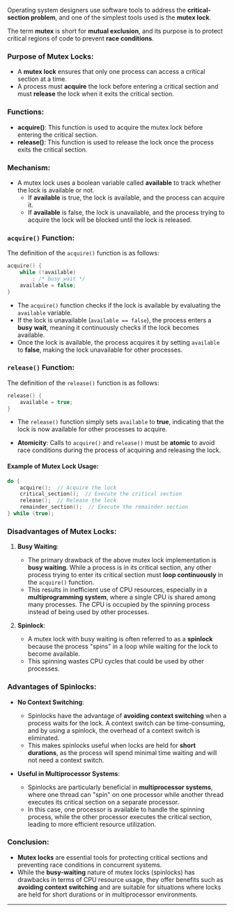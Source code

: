 
Operating system designers use software tools to address the **critical-section problem**, and one of the simplest tools used is the **mutex lock**. 

The term **mutex** is short for **mutual exclusion**, and its purpose is to protect critical regions of code to prevent **race conditions**.

### Purpose of Mutex Locks:
- A **mutex lock** ensures that only one process can access a critical section at a time.
- A process must **acquire** the lock before entering a critical section and must **release** the lock when it exits the critical section.

### Functions:
- **acquire()**: This function is used to acquire the mutex lock before entering the critical section.
- **release()**: This function is used to release the lock once the process exits the critical section.

### Mechanism:
- A mutex lock uses a boolean variable called **available** to track whether the lock is available or not.
  - If **available** is true, the lock is available, and the process can acquire it.
  - If **available** is false, the lock is unavailable, and the process trying to acquire the lock will be blocked until the lock is released.
  
### `acquire()` Function:
The definition of the `acquire()` function is as follows:

```c
acquire() {
    while (!available)
        ; /* busy wait */
    available = false;
}
```

- The `acquire()` function checks if the lock is available by evaluating the `available` variable.
- If the lock is unavailable (`available == false`), the process enters a **busy wait**, meaning it continuously checks if the lock becomes available.
- Once the lock is available, the process acquires it by setting `available` to **false**, making the lock unavailable for other processes.

### `release()` Function:
The definition of the `release()` function is as follows:

```c
release() {
    available = true;
}
```

- The `release()` function simply sets `available` to **true**, indicating that the lock is now available for other processes to acquire.

- **Atomicity**: Calls to `acquire()` and `release()` must be **atomic** to avoid race conditions during the process of acquiring and releasing the lock.

#### Example of Mutex Lock Usage:
```c
do {
    acquire();  // Acquire the lock
    critical_section();  // Execute the critical section
    release();  // Release the lock
    remainder_section();  // Execute the remainder section
} while (true);
```


### Disadvantages of Mutex Locks:

1. **Busy Waiting**:
   - The primary drawback of the above mutex lock implementation is **busy waiting**. While a process is in its critical section, any other process trying to enter its critical section must **loop continuously** in the `acquire()` function.
   - This results in inefficient use of CPU resources, especially in a **multiprogramming system**, where a single CPU is shared among many processes. The CPU is occupied by the spinning process instead of being used by other processes.

2. **Spinlock**:
   - A mutex lock with busy waiting is often referred to as a **spinlock** because the process "spins" in a loop while waiting for the lock to become available.
   - This spinning wastes CPU cycles that could be used by other processes.

### Advantages of Spinlocks:

- **No Context Switching**:
   - Spinlocks have the advantage of **avoiding context switching** when a process waits for the lock. A context switch can be time-consuming, and by using a spinlock, the overhead of a context switch is eliminated.
   - This makes spinlocks useful when locks are held for **short durations**, as the process will spend minimal time waiting and will not need a context switch.

- **Useful in Multiprocessor Systems**:
   - Spinlocks are particularly beneficial in **multiprocessor systems**, where one thread can "spin" on one processor while another thread executes its critical section on a separate processor.
   - In this case, one processor is available to handle the spinning process, while the other processor executes the critical section, leading to more efficient resource utilization.

### Conclusion:
- **Mutex locks** are essential tools for protecting critical sections and preventing race conditions in concurrent systems. 
- While the **busy-waiting** nature of mutex locks (spinlocks) has drawbacks in terms of CPU resource usage, they offer benefits such as **avoiding context switching** and are suitable for situations where locks are held for short durations or in multiprocessor environments.

---

